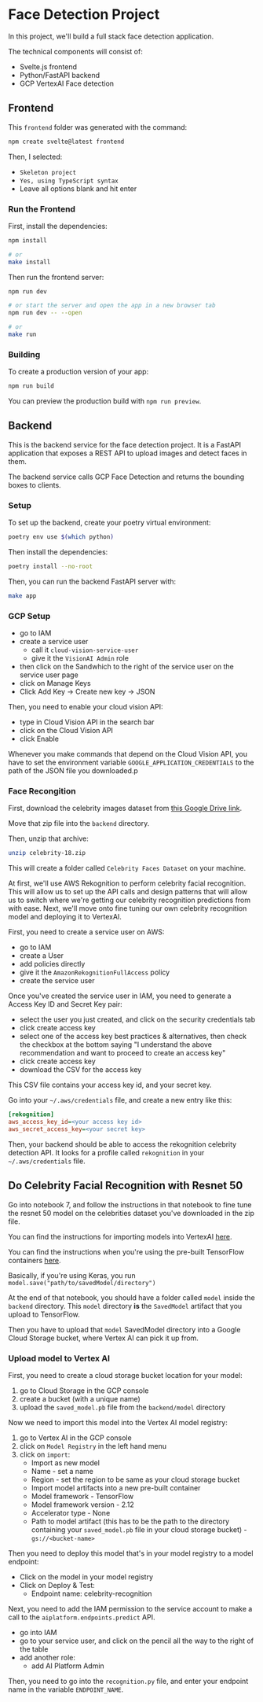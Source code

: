 # Face Detection Project

In this project, we'll build a full stack face detection application.

The technical components will consist of:

* Svelte.js frontend
* Python/FastAPI backend
* GCP VertexAI Face detection

## Frontend

This `frontend` folder was generated with the command:

```bash
npm create svelte@latest frontend
```

Then, I selected:

* `Skeleton project`
* `Yes, using TypeScript syntax`
* Leave all options blank and hit enter

### Run the Frontend

First, install the dependencies:

```bash
npm install

# or
make install
```

Then run the frontend server:

```bash
npm run dev

# or start the server and open the app in a new browser tab
npm run dev -- --open

# or
make run
```

### Building

To create a production version of your app:

```bash
npm run build
```

You can preview the production build with `npm run preview`.

## Backend

This is the backend service for the face detection project. It is a FastAPI application that exposes a REST API to upload images and detect faces in them.

The backend service calls GCP Face Detection and returns the bounding boxes to clients.

### Setup

To set up the backend, create your poetry virtual environment:

```bash
poetry env use $(which python)
```

Then install the dependencies:

```bash
poetry install --no-root
```

Then, you can run the backend FastAPI server with:

```bash
make app
```

### GCP Setup

* go to IAM
* create a service user
  * call it `cloud-vision-service-user`
  * give it the `VisionAI Admin` role
* then click on the Sandwhich to the right of the service user on the service user page
* click on Manage Keys
* Click Add Key -> Create new key -> JSON

Then, you need to enable your cloud vision API:

* type in Cloud Vision API in the search bar
* click on the Cloud Vision API
* click Enable

Whenever you make commands that depend on the Cloud Vision API, you have to set the environment variable `GOOGLE_APPLICATION_CREDENTIALS` to the path of the JSON file you downloaded.p

### Face Recongition

First, download the celebrity images dataset from [this Google Drive link](https://drive.google.com/file/d/15SK4cTePa20TYOZmx8qNqXI-v4GIozIq/view?usp=drive_link).

Move that zip file into the `backend` directory.

Then, unzip that archive:

```bash
unzip celebrity-18.zip
```

This will create a folder called `Celebrity Faces Dataset` on your machine.

At first, we'll use AWS Rekognition to perform celebrity facial recognition. This will allow us to set up the API calls and design patterns that will allow us to switch where we're getting our celebrity recognition predictions from with ease. Next, we'll move onto fine tuning our own celebrity recognition model and deploying it to VertexAI.

First, you need to create a service user on AWS:

* go to IAM
* create a User
* add policies directly
* give it the `AmazonRekognitionFullAccess` policy
* create the service user

Once you've created the service user in IAM, you need to generate a Access Key ID and Secret Key pair:

* select the user you just created, and click on the security credentials tab
* click create access key
* select one of the access key best practices & alternatives, then check the checkbox at the bottom saying "I understand the above recommendation and want to proceed to create an access key"
* click create access key
* download the CSV for the access key

This CSV file contains your access key id, and your secret key.

Go into your `~/.aws/credentials` file, and create a new entry like this:

```ini
[rekognition]
aws_access_key_id=<your access key id>
aws_secret_access_key=<your secret key>
```

Then, your backend should be able to access the rekognition celebrity detection API.
It looks for a profile called `rekognition` in your `~/.aws/credentials` file.

## Do Celebrity Facial Recognition with Resnet 50

Go into notebook 7, and follow the instructions in that notebook to fine tune the resnet 50 model on the celebrities dataset you've downloaded in the zip file.

You can find the instructions for importing models into VertexAI [here](https://cloud.google.com/vertex-ai/docs/model-registry/import-model).

You can find the instructions when you're using the pre-built TensorFlow containers [here](https://cloud.google.com/vertex-ai/docs/training/exporting-model-artifacts#tensorflow).

Basically, if you're using Keras, you run `model.save("path/to/savedModel/directory")`

At the end of that notebook, you should have a folder called `model` inside the `backend` directory. This `model` directory **is** the `SavedModel` artifact that you upload to TensorFlow.

Then you have to upload that `model` SavedModel directory into a Google Cloud Storage bucket, where Vertex AI can pick it up from.

### Upload model to Vertex AI

First, you need to create a cloud storage bucket location for your model:

1. go to Cloud Storage in the GCP console
2. create a bucket (with a unique name)
3. upload the `saved_model.pb` file from the `backend/model` directory

Now we need to import this model into the Vertex AI model registry:

1. go to Vertex AI in the GCP console
2. click on `Model Registry` in the left hand menu
3. click on `import`:
    * Import as new model
    * Name - set a name
    * Region - set the region to be same as your cloud storage bucket
    * Import model artifacts into a new pre-built container
    * Model framework - TensorFlow
    * Model framework version - 2.12
    * Accelerator type - None
    * Path to model artifact (this has to be the path to the directory containing your `saved_model.pb` file in your cloud storage bucket) - `gs://<bucket-name>`

Then you need to deploy this model that's in your model registry to a model endpoint:

* Click on the model in your model registry
* Click on Deploy & Test:
  * Endpoint name: celebrity-recognition

Next, you need to add the IAM permission to the service account to make a call to the `aiplatform.endpoints.predict` API.

* go into IAM
* go to your service user, and click on the pencil all the way to the right of the table
* add another role:
  * add AI Platform Admin

Then, you need to go into the `recognition.py` file, and enter your endpoint name in the variable `ENDPOINT_NAME`.
